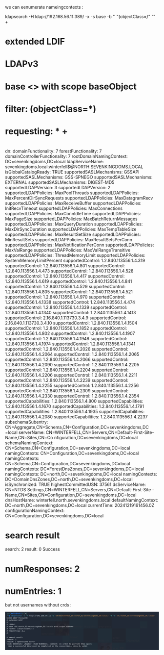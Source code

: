 we can eenumerate nameingcontexts :


ldapsearch -H ldap://192.168.56.11:389/ -x -s base -b '' "(objectClass=*)" "*" +
# extended LDIF
#
# LDAPv3
# base <> with scope baseObject
# filter: (objectClass=*)
# requesting: * + 
#

#
dn:
domainFunctionality: 7
forestFunctionality: 7
domainControllerFunctionality: 7
rootDomainNamingContext: DC=sevenkingdoms,DC=local
ldapServiceName: sevenkingdoms.local:winterfell$@NORTH.SEVENKINGDOMS.LOCAL
isGlobalCatalogReady: TRUE
supportedSASLMechanisms: GSSAPI
supportedSASLMechanisms: GSS-SPNEGO
supportedSASLMechanisms: EXTERNAL
supportedSASLMechanisms: DIGEST-MD5
supportedLDAPVersion: 3
supportedLDAPVersion: 2
supportedLDAPPolicies: MaxPoolThreads
supportedLDAPPolicies: MaxPercentDirSyncRequests
supportedLDAPPolicies: MaxDatagramRecv
supportedLDAPPolicies: MaxReceiveBuffer
supportedLDAPPolicies: InitRecvTimeout
supportedLDAPPolicies: MaxConnections
supportedLDAPPolicies: MaxConnIdleTime
supportedLDAPPolicies: MaxPageSize
supportedLDAPPolicies: MaxBatchReturnMessages
supportedLDAPPolicies: MaxQueryDuration
supportedLDAPPolicies: MaxDirSyncDuration
supportedLDAPPolicies: MaxTempTableSize
supportedLDAPPolicies: MaxResultSetSize
supportedLDAPPolicies: MinResultSets
supportedLDAPPolicies: MaxResultSetsPerConn
supportedLDAPPolicies: MaxNotificationPerConn
supportedLDAPPolicies: MaxValRange
supportedLDAPPolicies: MaxValRangeTransitive
supportedLDAPPolicies: ThreadMemoryLimit
supportedLDAPPolicies: SystemMemoryLimitPercent
supportedControl: 1.2.840.113556.1.4.319
supportedControl: 1.2.840.113556.1.4.801
supportedControl: 1.2.840.113556.1.4.473
supportedControl: 1.2.840.113556.1.4.528
supportedControl: 1.2.840.113556.1.4.417
supportedControl: 1.2.840.113556.1.4.619
supportedControl: 1.2.840.113556.1.4.841
supportedControl: 1.2.840.113556.1.4.529
supportedControl: 1.2.840.113556.1.4.805
supportedControl: 1.2.840.113556.1.4.521
supportedControl: 1.2.840.113556.1.4.970
supportedControl: 1.2.840.113556.1.4.1338
supportedControl: 1.2.840.113556.1.4.474
supportedControl: 1.2.840.113556.1.4.1339
supportedControl: 1.2.840.113556.1.4.1340
supportedControl: 1.2.840.113556.1.4.1413
supportedControl: 2.16.840.1.113730.3.4.9
supportedControl: 2.16.840.1.113730.3.4.10
supportedControl: 1.2.840.113556.1.4.1504
supportedControl: 1.2.840.113556.1.4.1852
supportedControl: 1.2.840.113556.1.4.802
supportedControl: 1.2.840.113556.1.4.1907
supportedControl: 1.2.840.113556.1.4.1948
supportedControl: 1.2.840.113556.1.4.1974
supportedControl: 1.2.840.113556.1.4.1341
supportedControl: 1.2.840.113556.1.4.2026
supportedControl: 1.2.840.113556.1.4.2064
supportedControl: 1.2.840.113556.1.4.2065
supportedControl: 1.2.840.113556.1.4.2066
supportedControl: 1.2.840.113556.1.4.2090
supportedControl: 1.2.840.113556.1.4.2205
supportedControl: 1.2.840.113556.1.4.2204
supportedControl: 1.2.840.113556.1.4.2206
supportedControl: 1.2.840.113556.1.4.2211
supportedControl: 1.2.840.113556.1.4.2239
supportedControl: 1.2.840.113556.1.4.2255
supportedControl: 1.2.840.113556.1.4.2256
supportedControl: 1.2.840.113556.1.4.2309
supportedControl: 1.2.840.113556.1.4.2330
supportedControl: 1.2.840.113556.1.4.2354
supportedCapabilities: 1.2.840.113556.1.4.800
supportedCapabilities: 1.2.840.113556.1.4.1670
supportedCapabilities: 1.2.840.113556.1.4.1791
supportedCapabilities: 1.2.840.113556.1.4.1935
supportedCapabilities: 1.2.840.113556.1.4.2080
supportedCapabilities: 1.2.840.113556.1.4.2237
subschemaSubentry: CN=Aggregate,CN=Schema,CN=Configuration,DC=sevenkingdoms,DC
 =local
serverName: CN=WINTERFELL,CN=Servers,CN=Default-First-Site-Name,CN=Sites,CN=Co
 nfiguration,DC=sevenkingdoms,DC=local
schemaNamingContext: CN=Schema,CN=Configuration,DC=sevenkingdoms,DC=local
namingContexts: CN=Configuration,DC=sevenkingdoms,DC=local
namingContexts: CN=Schema,CN=Configuration,DC=sevenkingdoms,DC=local
namingContexts: DC=ForestDnsZones,DC=sevenkingdoms,DC=local
namingContexts: DC=north,DC=sevenkingdoms,DC=local
namingContexts: DC=DomainDnsZones,DC=north,DC=sevenkingdoms,DC=local
isSynchronized: TRUE
highestCommittedUSN: 37561
dsServiceName: CN=NTDS Settings,CN=WINTERFELL,CN=Servers,CN=Default-First-Site
 -Name,CN=Sites,CN=Configuration,DC=sevenkingdoms,DC=local
dnsHostName: winterfell.north.sevenkingdoms.local
defaultNamingContext: DC=north,DC=sevenkingdoms,DC=local
currentTime: 20241219161456.0Z
configurationNamingContext: CN=Configuration,DC=sevenkingdoms,DC=local

# search result
search: 2
result: 0 Success

# numResponses: 2
# numEntries: 1




but not usernames  without crds :




![unnamed_9cd20fd796ba4b5fb72c1fc97add9b45](unnamed_9cd20fd796ba4b5fb72c1fc97add9b45.png)

